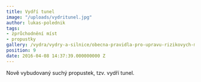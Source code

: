 ```yaml
---
title: Vydří tunel
image: "/uploads/vydritunel.jpg"
author: lukas-polednik
tags:
- zprůchodnění míst
- propustky
gallery: /vydra/vydry-a-silnice/obecna-pravidla-pro-upravu-rizikovych-mist
position: 9
date: 2016-04-08 14:37:39.000000000 Z
---
```

Nově vybudovaný suchý propustek, tzv. vydří tunel.
